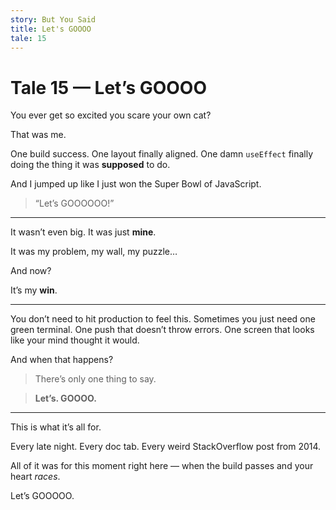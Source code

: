 ```yaml
---
story: But You Said
title: Let's GOOOO
tale: 15
---
```


# Tale 15 — Let’s GOOOO

You ever get so excited you scare your own cat?

That was me.

One build success.
One layout finally aligned.
One damn `useEffect` finally doing the thing it was **supposed** to do.

And I jumped up like I just won the Super Bowl of JavaScript.

> “Let’s GOOOOOO!”

---

It wasn’t even big.
It was just **mine**.

It was my problem,
my wall,
my puzzle…

And now?

It’s my **win**.

---

You don’t need to hit production to feel this.
Sometimes you just need one green terminal.
One push that doesn’t throw errors.
One screen that looks like your mind thought it would.

And when that happens?

> There’s only one thing to say.

> **Let’s. GOOOO.**

---

This is what it’s all for.

Every late night.
Every doc tab.
Every weird StackOverflow post from 2014.

All of it was for this moment right here —
when the build passes
and your heart *races*.

Let’s GOOOOO.
